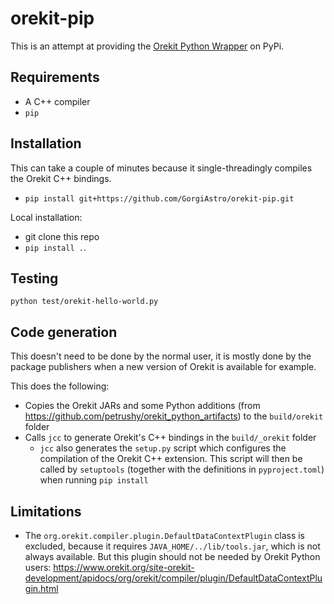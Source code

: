 # orekit-pip

This is an attempt at providing the [Orekit Python Wrapper](https://gitlab.orekit.org/orekit-labs/python-wrapper/-/wikis/home) on PyPi.

## Requirements

* A C++ compiler
* `pip`

## Installation

This can take a couple of minutes because it single-threadingly compiles the Orekit C++ bindings.

* `pip install git+https://github.com/GorgiAstro/orekit-pip.git`

Local installation:
* git clone this repo
* `pip install .`. 

## Testing

`python test/orekit-hello-world.py`

## Code generation

This doesn't need to be done by the normal user, it is mostly done by the package publishers when a new version of Orekit is available for example.

This does the following:

* Copies the Orekit JARs and some Python additions (from https://github.com/petrushy/orekit_python_artifacts) to the `build/orekit` folder
* Calls `jcc` to generate Orekit's C++ bindings in the `build/_orekit` folder
    * `jcc` also generates the `setup.py` script which configures the compilation of the Orekit C++ extension. This script will then be called by `setuptools` (together with the definitions in `pyproject.toml`) when running `pip install`

## Limitations

* The `org.orekit.compiler.plugin.DefaultDataContextPlugin` class is excluded, because it requires `JAVA_HOME/../lib/tools.jar`, which is not always available. But this plugin should not be needed by Orekit Python users: https://www.orekit.org/site-orekit-development/apidocs/org/orekit/compiler/plugin/DefaultDataContextPlugin.html
